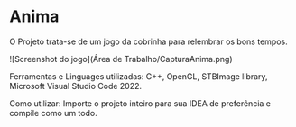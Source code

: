 # Anima

O Projeto trata-se de um jogo da cobrinha para relembrar os bons tempos.

![Screenshot do jogo](Área de Trabalho/CapturaAnima.png)

Ferramentas e Linguages utilizadas: C++, OpenGL, STBImage library, Microsoft Visual Studio Code 2022.

Como utilizar: Importe o projeto inteiro para sua IDEA de preferência e compile como um todo.
